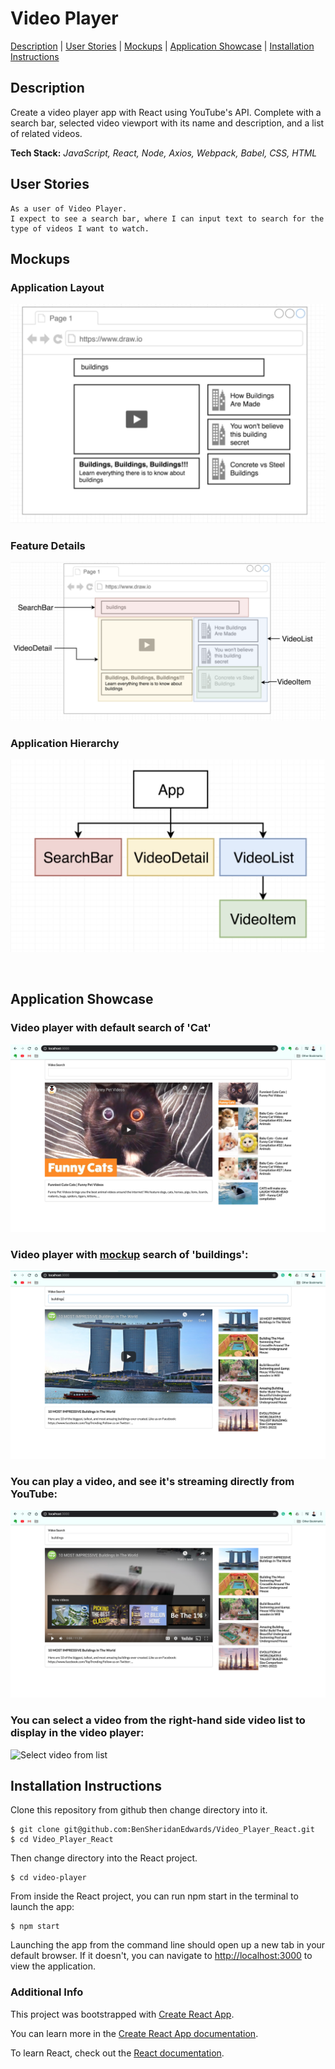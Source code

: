 # Video Player

[Description](#description) | [User Stories](#user-stories) | [Mockups](#mockups) | [Application Showcase](#app-showcase) | [Installation Instructions](#installation)

## <a name="description">Description</a>

Create a video player app with React using YouTube's API. Complete with a search bar, selected video viewport with its name and description, and a list of related videos.

**Tech Stack:** *JavaScript, React, Node, Axios, Webpack, Babel, CSS, HTML*

## <a name="user-stories">User Stories</a>

```
As a user of Video Player.
I expect to see a search bar, where I can input text to search for the type of videos I want to watch.
```

## <a name="mockups">Mockups</a>

### Application Layout
![Layout Mockup](https://github.com/BenSheridanEdwards/Video_Player_React/blob/master/images/Mockups/VideoPlayer-LayoutMockup.png)

### Feature Details
![Feature Mockup](https://github.com/BenSheridanEdwards/Video_Player_React/blob/master/images/Mockups/VideoPlayer-FeatureMockUp.png)

### Application Hierarchy
![App Hierarchy Mockup](https://github.com/BenSheridanEdwards/Video_Player_React/blob/master/images/Mockups/VideoPlayer-HierarchyMockup.png)

<a name="app-showcase"><br /></a>

## Application Showcase

### Video player with default search of 'Cat'
![Video Player Default Search](https://github.com/BenSheridanEdwards/Video_Player_React/blob/master/images/Application_Showcase/Screenshots/VideoPlayer-DefaultSearchCat.png)

### Video player with [mockup](#mockups) search of 'buildings':

![Mockup Search 'Buildings'](https://github.com/BenSheridanEdwards/Video_Player_React/blob/master/images/Application_Showcase/Screenshots/VideoPlayer-MockupSearchBuildings.png)

### You can play a video, and see it's streaming directly from YouTube:

![Play Selected Video](https://github.com/BenSheridanEdwards/Video_Player_React/blob/master/images/Application_Showcase/Screenshots/VideoPlayer-PlaySelectedVideo.png)

### You can select a video from the right-hand side video list to display in the video player:

![Select video from list](https://github.com/BenSheridanEdwards/Video_Player_React/blob/master/images/Application_Showcase/Screenshots/VideoPlayer-SelectVideofromVideoList.png)

## <a name="installation">Installation Instructions</a>

Clone this repository from github then change directory into it.

```
$ git clone git@github.com:BenSheridanEdwards/Video_Player_React.git
$ cd Video_Player_React
```

Then change directory into the React project.
```
$ cd video-player
```
From inside the React project, you can run npm start in the terminal to launch the app:

```
$ npm start
```

Launching the app from the command line should open up a new tab in your default browser. If it doesn't, you can navigate to [http://localhost:3000](http://localhost:3000) to view the application.<br />

### Additional Info

This project was bootstrapped with [Create React App](https://github.com/facebook/create-react-app).

You can learn more in the [Create React App documentation](https://facebook.github.io/create-react-app/docs/getting-started).

To learn React, check out the [React documentation](https://reactjs.org/).
